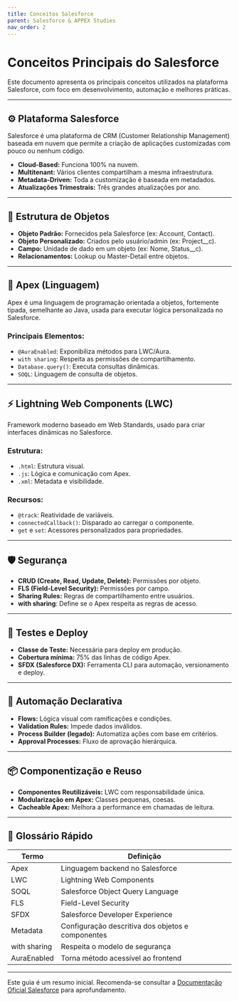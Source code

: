 ```yaml
---
title: Conceitos Salesforce
parent: Salesforce & APPEX Studies
nav_order: 2
---
```



# Conceitos Principais do Salesforce

Este documento apresenta os principais conceitos utilizados na plataforma Salesforce, com foco em desenvolvimento, automação e melhores práticas.

---

## ⚙️ Plataforma Salesforce

Salesforce é uma plataforma de CRM (Customer Relationship Management) baseada em nuvem que permite a criação de aplicações customizadas com pouco ou nenhum código.

- **Cloud-Based:** Funciona 100% na nuvem.
- **Multitenant:** Vários clientes compartilham a mesma infraestrutura.
- **Metadata-Driven:** Toda a customização é baseada em metadados.
- **Atualizações Trimestrais:** Três grandes atualizações por ano.

---

## 🧩 Estrutura de Objetos

- **Objeto Padrão:** Fornecidos pela Salesforce (ex: Account, Contact).
- **Objeto Personalizado:** Criados pelo usuário/admin (ex: Project__c).
- **Campo:** Unidade de dado em um objeto (ex: Nome, Status__c).
- **Relacionamentos:** Lookup ou Master-Detail entre objetos.

---

## 🧠 Apex (Linguagem)

Apex é uma linguagem de programação orientada a objetos, fortemente tipada, semelhante ao Java, usada para executar lógica personalizada no Salesforce.

### Principais Elementos:

- `@AuraEnabled`: Exponibiliza métodos para LWC/Aura.
- `with sharing`: Respeita as permissões de compartilhamento.
- `Database.query()`: Executa consultas dinâmicas.
- `SOQL`: Linguagem de consulta de objetos.

---

## ⚡ Lightning Web Components (LWC)

Framework moderno baseado em Web Standards, usado para criar interfaces dinâmicas no Salesforce.

### Estrutura:

- `.html`: Estrutura visual.
- `.js`: Lógica e comunicação com Apex.
- `.xml`: Metadata e visibilidade.

### Recursos:

- `@track`: Reatividade de variáveis.
- `connectedCallback()`: Disparado ao carregar o componente.
- `get` e `set`: Acessores personalizados para propriedades.

---

## 🛡️ Segurança

- **CRUD (Create, Read, Update, Delete):** Permissões por objeto.
- **FLS (Field-Level Security):** Permissões por campo.
- **Sharing Rules:** Regras de compartilhamento entre usuários.
- **with sharing**: Define se o Apex respeita as regras de acesso.

---

## 🧪 Testes e Deploy

- **Classe de Teste:** Necessária para deploy em produção.
- **Cobertura mínima:** 75% das linhas de código Apex.
- **SFDX (Salesforce DX):** Ferramenta CLI para automação, versionamento e deploy.

---

## 🔁 Automação Declarativa

- **Flows:** Lógica visual com ramificações e condições.
- **Validation Rules:** Impede dados inválidos.
- **Process Builder (legado):** Automatiza ações com base em critérios.
- **Approval Processes:** Fluxo de aprovação hierárquica.

---

## 📦 Componentização e Reuso

- **Componentes Reutilizáveis:** LWC com responsabilidade única.
- **Modularização em Apex:** Classes pequenas, coesas.
- **Cacheable Apex:** Melhora a performance em chamadas de leitura.

---

## 🧭 Glossário Rápido

| Termo                  | Definição |
|------------------------|----------|
| Apex                  | Linguagem backend no Salesforce |
| LWC                   | Lightning Web Components |
| SOQL                  | Salesforce Object Query Language |
| FLS                   | Field-Level Security |
| SFDX                  | Salesforce Developer Experience |
| Metadata              | Configuração descritiva dos objetos e componentes |
| with sharing          | Respeita o modelo de segurança |
| AuraEnabled           | Torna método acessível ao frontend |

---

Este guia é um resumo inicial. Recomenda-se consultar a [Documentação Oficial Salesforce](https://developer.salesforce.com/docs) para aprofundamento.
